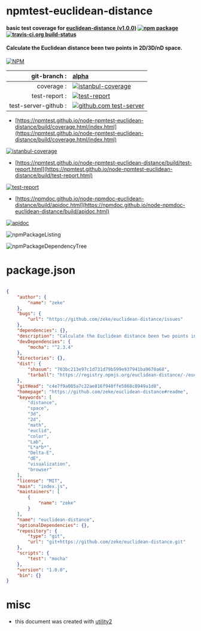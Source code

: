 # npmtest-euclidean-distance

#### basic test coverage for  [euclidean-distance (v1.0.0)](https://github.com/zeke/euclidean-distance#readme)  [![npm package](https://img.shields.io/npm/v/npmtest-euclidean-distance.svg?style=flat-square)](https://www.npmjs.org/package/npmtest-euclidean-distance) [![travis-ci.org build-status](https://api.travis-ci.org/npmtest/node-npmtest-euclidean-distance.svg)](https://travis-ci.org/npmtest/node-npmtest-euclidean-distance)

#### Calculate the Euclidean distance been two points in 2D/3D/nD space.

[![NPM](https://nodei.co/npm/euclidean-distance.png?downloads=true&downloadRank=true&stars=true)](https://www.npmjs.com/package/euclidean-distance)

| git-branch : | [alpha](https://github.com/npmtest/node-npmtest-euclidean-distance/tree/alpha)|
|--:|:--|
| coverage : | [![istanbul-coverage](https://npmtest.github.io/node-npmtest-euclidean-distance/build/coverage.badge.svg)](https://npmtest.github.io/node-npmtest-euclidean-distance/build/coverage.html/index.html)|
| test-report : | [![test-report](https://npmtest.github.io/node-npmtest-euclidean-distance/build/test-report.badge.svg)](https://npmtest.github.io/node-npmtest-euclidean-distance/build/test-report.html)|
| test-server-github : | [![github.com test-server](https://npmtest.github.io/node-npmtest-euclidean-distance/GitHub-Mark-32px.png)](https://npmtest.github.io/node-npmtest-euclidean-distance/build/app/index.html) | | build-artifacts : | [![build-artifacts](https://npmtest.github.io/node-npmtest-euclidean-distance/glyphicons_144_folder_open.png)](https://github.com/npmtest/node-npmtest-euclidean-distance/tree/gh-pages/build)|

- [https://npmtest.github.io/node-npmtest-euclidean-distance/build/coverage.html/index.html](https://npmtest.github.io/node-npmtest-euclidean-distance/build/coverage.html/index.html)

[![istanbul-coverage](https://npmtest.github.io/node-npmtest-euclidean-distance/build/screenCapture.buildCi.browser.%252Ftmp%252Fbuild%252Fcoverage.lib.html.png)](https://npmtest.github.io/node-npmtest-euclidean-distance/build/coverage.html/index.html)

- [https://npmtest.github.io/node-npmtest-euclidean-distance/build/test-report.html](https://npmtest.github.io/node-npmtest-euclidean-distance/build/test-report.html)

[![test-report](https://npmtest.github.io/node-npmtest-euclidean-distance/build/screenCapture.buildCi.browser.%252Ftmp%252Fbuild%252Ftest-report.html.png)](https://npmtest.github.io/node-npmtest-euclidean-distance/build/test-report.html)

- [https://npmdoc.github.io/node-npmdoc-euclidean-distance/build/apidoc.html](https://npmdoc.github.io/node-npmdoc-euclidean-distance/build/apidoc.html)

[![apidoc](https://npmdoc.github.io/node-npmdoc-euclidean-distance/build/screenCapture.buildCi.browser.%252Ftmp%252Fbuild%252Fapidoc.html.png)](https://npmdoc.github.io/node-npmdoc-euclidean-distance/build/apidoc.html)

![npmPackageListing](https://npmtest.github.io/node-npmtest-euclidean-distance/build/screenCapture.npmPackageListing.svg)

![npmPackageDependencyTree](https://npmtest.github.io/node-npmtest-euclidean-distance/build/screenCapture.npmPackageDependencyTree.svg)



# package.json

```json

{
    "author": {
        "name": "zeke"
    },
    "bugs": {
        "url": "https://github.com/zeke/euclidean-distance/issues"
    },
    "dependencies": {},
    "description": "Calculate the Euclidean distance been two points in 2D/3D/nD space.",
    "devDependencies": {
        "mocha": "^2.3.4"
    },
    "directories": {},
    "dist": {
        "shasum": "703bc213e97c1d731d79b599e937941ba9670a68",
        "tarball": "https://registry.npmjs.org/euclidean-distance/-/euclidean-distance-1.0.0.tgz"
    },
    "gitHead": "c4e7f9a085a7c22ae816f940ffe5868c8949a1d8",
    "homepage": "https://github.com/zeke/euclidean-distance#readme",
    "keywords": [
        "distance",
        "space",
        "3d",
        "2d",
        "math",
        "euclid",
        "color",
        "Lab",
        "L*a*b*",
        "Delta-E",
        "dE",
        "visualization",
        "browser"
    ],
    "license": "MIT",
    "main": "index.js",
    "maintainers": [
        {
            "name": "zeke"
        }
    ],
    "name": "euclidean-distance",
    "optionalDependencies": {},
    "repository": {
        "type": "git",
        "url": "git+https://github.com/zeke/euclidean-distance.git"
    },
    "scripts": {
        "test": "mocha"
    },
    "version": "1.0.0",
    "bin": {}
}
```



# misc
- this document was created with [utility2](https://github.com/kaizhu256/node-utility2)
